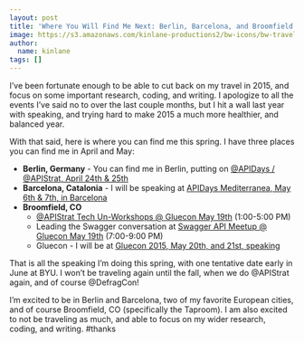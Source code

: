 ```yaml
---
layout: post
title: 'Where You Will Find Me Next: Berlin, Barcelona, and Broomfield'
image: https://s3.amazonaws.com/kinlane-productions2/bw-icons/bw-travel-calendar.png
author:
  name: kinlane
tags: []
---
```

I’ve been fortunate enough to be able to cut back on my travel in 2015, and focus on some important research, coding, and writing. I apologize to all the events I’ve said no to over the last couple months, but I hit a wall last year with speaking, and trying hard to make 2015 a much more healthier, and balanced year.

With that said, here is where you can find me this spring. I have three places you can find me in April and May:

*   **Berlin, Germany** - You can find me in Berlin, putting on [@APIDays / @APIStrat, April 24th & 25th](http://apidaysberlin2015.apistrat.com/)
*   **Barcelona, Catalonia** - I will be speaking at [APIDays Mediterranea, May 6th & 7th, in Barcelona](http://mediterranea.apidays.io/)
*   **Broomfield, CO**
    *   [@APIStrat Tech Un-Workshops @ Gluecon May 19th](http://apistrat.com/2nd-annual-api-strategy-practice-tech-un-workshops-gluecon-2015/) (1:00-5:00 PM)
    *   Leading the Swagger conversation at [Swagger API Meetup @ Gluecon May 19th](http://www.meetup.com/Swagger-API/events/221572540/) (7:00-9:00 PM)
    *   Gluecon - I will be at [Gluecon 2015, May 20th, and 21st, speaking](http://gluecon.com/)

That is all the speaking I’m doing this spring, with one tentative date early in June at BYU. I won’t be traveling again until the fall, when we do @APIStrat again, and of course @DefragCon!

I’m excited to be in Berlin and Barcelona, two of my favorite European cities, and of course Broomfield, CO (specifically the Taproom). I am also excited to not be traveling as much, and able to focus on my wider research, coding, and writing. #thanks